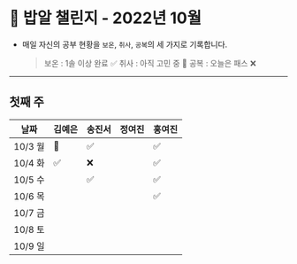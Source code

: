 # 🍚 밥알 챌린지 - 2022년 10월
- 매일 자신의 공부 현황을 `보온`, `취사`, `공복`의 세 가지로 기록합니다.
    
    > 보온 : 1솔 이상 완료 ✅
    취사 : 아직 고민 중 🤔
    공복 : 오늘은 패스 ❌
---

## 첫째 주
**날짜**|김예은|송진서|정여진|홍여진
---|---|---|---|---
10/3 월|🤔 | ✅ | | ✅
10/4 화|✅ | ❌ | | ✅
10/5 수| |✅| | ✅
10/6 목| |  | | ✅
10/7 금| |  | | 
10/8 토| |  | | 
10/9 일| |  | | 
